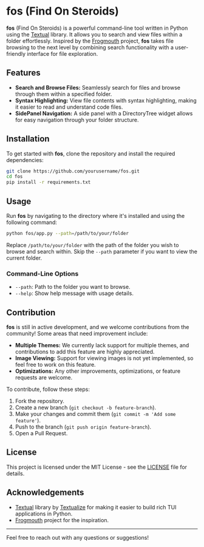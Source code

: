 
# fos (Find On Steroids)

**fos** (Find On Steroids) is a powerful command-line tool written in Python using the [Textual](https://github.com/Textualize/textual) library. It allows you to search and view files within a folder effortlessly. Inspired by the [Frogmouth](https://github.com/Textualize/frogmouth) project, **fos** takes file browsing to the next level by combining search functionality with a user-friendly interface for file exploration.

## Features

- **Search and Browse Files:** Seamlessly search for files and browse through them within a specified folder.
- **Syntax Highlighting:** View file contents with syntax highlighting, making it easier to read and understand code files.
- **SidePanel Navigation:** A side panel with a DirectoryTree widget allows for easy navigation through your folder structure.

## Installation

To get started with **fos**, clone the repository and install the required dependencies:

```bash
git clone https://github.com/yourusername/fos.git
cd fos
pip install -r requirements.txt
```

## Usage

Run **fos** by navigating to the directory where it's installed and using the following command:

```bash
python fos/app.py --path=/path/to/your/folder
```

Replace `/path/to/your/folder` with the path of the folder you wish to browse and search within. Skip the `--path` parameter if you want to view the current folder.

### Command-Line Options

- `--path`: Path to the folder you want to browse.
- `--help`: Show help message with usage details.

## Contribution

**fos** is still in active development, and we welcome contributions from the community! Some areas that need improvement include:

- **Multiple Themes:** We currently lack support for multiple themes, and contributions to add this feature are highly appreciated.
- **Image Viewing:** Support for viewing images is not yet implemented, so feel free to work on this feature.
- **Optimizations:** Any other improvements, optimizations, or feature requests are welcome.

To contribute, follow these steps:

1. Fork the repository.
2. Create a new branch (`git checkout -b feature-branch`).
3. Make your changes and commit them (`git commit -m 'Add some feature'`).
4. Push to the branch (`git push origin feature-branch`).
5. Open a Pull Request.

## License

This project is licensed under the MIT License - see the [LICENSE](LICENSE) file for details.

## Acknowledgements

- [Textual](https://github.com/Textualize/textual) library by [Textualize](https://github.com/Textualize) for making it easier to build rich TUI applications in Python.
- [Frogmouth](https://github.com/Textualize/frogmouth) project for the inspiration.

---

Feel free to reach out with any questions or suggestions!
